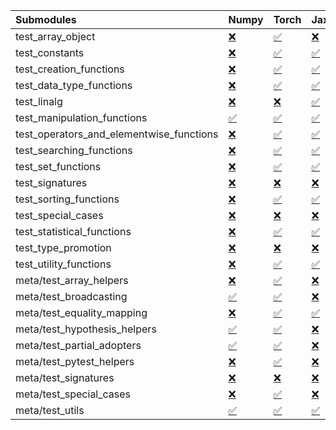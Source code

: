 | Submodules                               | Numpy                                                                                                                           | Torch                                                                                                                           | Jax                                                                                                                             | Tensorflow                                                                                                                      |
|:-----------------------------------------|:--------------------------------------------------------------------------------------------------------------------------------|:--------------------------------------------------------------------------------------------------------------------------------|:--------------------------------------------------------------------------------------------------------------------------------|:--------------------------------------------------------------------------------------------------------------------------------|
| test_array_object                        | <a href="https://github.com/unifyai/ivy/runs/8285100149?check_suite_focus=true" rel="noopener noreferrer" target="_blank">❌</a> | <a href="https://github.com/unifyai/ivy/runs/8285101186?check_suite_focus=true" rel="noopener noreferrer" target="_blank">✅</a> | <a href="https://github.com/unifyai/ivy/runs/8285102167?check_suite_focus=true" rel="noopener noreferrer" target="_blank">❌</a> | <a href="https://github.com/unifyai/ivy/runs/8285103102?check_suite_focus=true" rel="noopener noreferrer" target="_blank">❌</a> |
| test_constants                           | <a href="https://github.com/unifyai/ivy/runs/8285100180?check_suite_focus=true" rel="noopener noreferrer" target="_blank">❌</a> | <a href="https://github.com/unifyai/ivy/runs/8285101234?check_suite_focus=true" rel="noopener noreferrer" target="_blank">✅</a> | <a href="https://github.com/unifyai/ivy/runs/8285102205?check_suite_focus=true" rel="noopener noreferrer" target="_blank">✅</a> | <a href="https://github.com/unifyai/ivy/runs/8285103125?check_suite_focus=true" rel="noopener noreferrer" target="_blank">✅</a> |
| test_creation_functions                  | <a href="https://github.com/unifyai/ivy/runs/8285100224?check_suite_focus=true" rel="noopener noreferrer" target="_blank">❌</a> | <a href="https://github.com/unifyai/ivy/runs/8285101281?check_suite_focus=true" rel="noopener noreferrer" target="_blank">✅</a> | <a href="https://github.com/unifyai/ivy/runs/8285102251?check_suite_focus=true" rel="noopener noreferrer" target="_blank">✅</a> | <a href="https://github.com/unifyai/ivy/runs/8285103158?check_suite_focus=true" rel="noopener noreferrer" target="_blank">✅</a> |
| test_data_type_functions                 | <a href="https://github.com/unifyai/ivy/runs/8285100275?check_suite_focus=true" rel="noopener noreferrer" target="_blank">❌</a> | <a href="https://github.com/unifyai/ivy/runs/8285101324?check_suite_focus=true" rel="noopener noreferrer" target="_blank">✅</a> | <a href="https://github.com/unifyai/ivy/runs/8285102290?check_suite_focus=true" rel="noopener noreferrer" target="_blank">✅</a> | <a href="https://github.com/unifyai/ivy/runs/8285103184?check_suite_focus=true" rel="noopener noreferrer" target="_blank">✅</a> |
| test_linalg                              | <a href="https://github.com/unifyai/ivy/runs/8285100321?check_suite_focus=true" rel="noopener noreferrer" target="_blank">❌</a> | <a href="https://github.com/unifyai/ivy/runs/8285101364?check_suite_focus=true" rel="noopener noreferrer" target="_blank">❌</a> | <a href="https://github.com/unifyai/ivy/runs/8285102349?check_suite_focus=true" rel="noopener noreferrer" target="_blank">✅</a> | <a href="https://github.com/unifyai/ivy/runs/8285103207?check_suite_focus=true" rel="noopener noreferrer" target="_blank">❌</a> |
| test_manipulation_functions              | <a href="https://github.com/unifyai/ivy/runs/8285100367?check_suite_focus=true" rel="noopener noreferrer" target="_blank">✅</a> | <a href="https://github.com/unifyai/ivy/runs/8285101403?check_suite_focus=true" rel="noopener noreferrer" target="_blank">✅</a> | <a href="https://github.com/unifyai/ivy/runs/8285102394?check_suite_focus=true" rel="noopener noreferrer" target="_blank">✅</a> | <a href="https://github.com/unifyai/ivy/runs/8285103239?check_suite_focus=true" rel="noopener noreferrer" target="_blank">✅</a> |
| test_operators_and_elementwise_functions | <a href="https://github.com/unifyai/ivy/runs/8285100413?check_suite_focus=true" rel="noopener noreferrer" target="_blank">❌</a> | <a href="https://github.com/unifyai/ivy/runs/8285101446?check_suite_focus=true" rel="noopener noreferrer" target="_blank">✅</a> | <a href="https://github.com/unifyai/ivy/runs/8285102444?check_suite_focus=true" rel="noopener noreferrer" target="_blank">✅</a> | <a href="https://github.com/unifyai/ivy/runs/8285103276?check_suite_focus=true" rel="noopener noreferrer" target="_blank">✅</a> |
| test_searching_functions                 | <a href="https://github.com/unifyai/ivy/runs/8285100456?check_suite_focus=true" rel="noopener noreferrer" target="_blank">❌</a> | <a href="https://github.com/unifyai/ivy/runs/8285101486?check_suite_focus=true" rel="noopener noreferrer" target="_blank">✅</a> | <a href="https://github.com/unifyai/ivy/runs/8285102477?check_suite_focus=true" rel="noopener noreferrer" target="_blank">✅</a> | <a href="https://github.com/unifyai/ivy/runs/8285103309?check_suite_focus=true" rel="noopener noreferrer" target="_blank">✅</a> |
| test_set_functions                       | <a href="https://github.com/unifyai/ivy/runs/8285100505?check_suite_focus=true" rel="noopener noreferrer" target="_blank">❌</a> | <a href="https://github.com/unifyai/ivy/runs/8285101530?check_suite_focus=true" rel="noopener noreferrer" target="_blank">✅</a> | <a href="https://github.com/unifyai/ivy/runs/8285102511?check_suite_focus=true" rel="noopener noreferrer" target="_blank">✅</a> | <a href="https://github.com/unifyai/ivy/runs/8285103379?check_suite_focus=true" rel="noopener noreferrer" target="_blank">✅</a> |
| test_signatures                          | <a href="https://github.com/unifyai/ivy/runs/8285100550?check_suite_focus=true" rel="noopener noreferrer" target="_blank">❌</a> | <a href="https://github.com/unifyai/ivy/runs/8285101574?check_suite_focus=true" rel="noopener noreferrer" target="_blank">❌</a> | <a href="https://github.com/unifyai/ivy/runs/8285102540?check_suite_focus=true" rel="noopener noreferrer" target="_blank">❌</a> | <a href="https://github.com/unifyai/ivy/runs/8285103421?check_suite_focus=true" rel="noopener noreferrer" target="_blank">❌</a> |
| test_sorting_functions                   | <a href="https://github.com/unifyai/ivy/runs/8285100589?check_suite_focus=true" rel="noopener noreferrer" target="_blank">❌</a> | <a href="https://github.com/unifyai/ivy/runs/8285101615?check_suite_focus=true" rel="noopener noreferrer" target="_blank">✅</a> | <a href="https://github.com/unifyai/ivy/runs/8285102580?check_suite_focus=true" rel="noopener noreferrer" target="_blank">✅</a> | <a href="https://github.com/unifyai/ivy/runs/8285103459?check_suite_focus=true" rel="noopener noreferrer" target="_blank">✅</a> |
| test_special_cases                       | <a href="https://github.com/unifyai/ivy/runs/8285100640?check_suite_focus=true" rel="noopener noreferrer" target="_blank">❌</a> | <a href="https://github.com/unifyai/ivy/runs/8285101660?check_suite_focus=true" rel="noopener noreferrer" target="_blank">❌</a> | <a href="https://github.com/unifyai/ivy/runs/8285102617?check_suite_focus=true" rel="noopener noreferrer" target="_blank">❌</a> | <a href="https://github.com/unifyai/ivy/runs/8285103507?check_suite_focus=true" rel="noopener noreferrer" target="_blank">❌</a> |
| test_statistical_functions               | <a href="https://github.com/unifyai/ivy/runs/8285100678?check_suite_focus=true" rel="noopener noreferrer" target="_blank">❌</a> | <a href="https://github.com/unifyai/ivy/runs/8285101697?check_suite_focus=true" rel="noopener noreferrer" target="_blank">✅</a> | <a href="https://github.com/unifyai/ivy/runs/8285102669?check_suite_focus=true" rel="noopener noreferrer" target="_blank">✅</a> | <a href="https://github.com/unifyai/ivy/runs/8285103548?check_suite_focus=true" rel="noopener noreferrer" target="_blank">❌</a> |
| test_type_promotion                      | <a href="https://github.com/unifyai/ivy/runs/8285100713?check_suite_focus=true" rel="noopener noreferrer" target="_blank">❌</a> | <a href="https://github.com/unifyai/ivy/runs/8285101743?check_suite_focus=true" rel="noopener noreferrer" target="_blank">❌</a> | <a href="https://github.com/unifyai/ivy/runs/8285102697?check_suite_focus=true" rel="noopener noreferrer" target="_blank">❌</a> | <a href="https://github.com/unifyai/ivy/runs/8285103585?check_suite_focus=true" rel="noopener noreferrer" target="_blank">❌</a> |
| test_utility_functions                   | <a href="https://github.com/unifyai/ivy/runs/8285100746?check_suite_focus=true" rel="noopener noreferrer" target="_blank">❌</a> | <a href="https://github.com/unifyai/ivy/runs/8285101776?check_suite_focus=true" rel="noopener noreferrer" target="_blank">✅</a> | <a href="https://github.com/unifyai/ivy/runs/8285102737?check_suite_focus=true" rel="noopener noreferrer" target="_blank">✅</a> | <a href="https://github.com/unifyai/ivy/runs/8285103622?check_suite_focus=true" rel="noopener noreferrer" target="_blank">✅</a> |
| meta/test_array_helpers                  | <a href="https://github.com/unifyai/ivy/runs/8285100781?check_suite_focus=true" rel="noopener noreferrer" target="_blank">❌</a> | <a href="https://github.com/unifyai/ivy/runs/8285101809?check_suite_focus=true" rel="noopener noreferrer" target="_blank">✅</a> | <a href="https://github.com/unifyai/ivy/runs/8285102801?check_suite_focus=true" rel="noopener noreferrer" target="_blank">❌</a> | <a href="https://github.com/unifyai/ivy/runs/8285103650?check_suite_focus=true" rel="noopener noreferrer" target="_blank">❌</a> |
| meta/test_broadcasting                   | <a href="https://github.com/unifyai/ivy/runs/8285100818?check_suite_focus=true" rel="noopener noreferrer" target="_blank">✅</a> | <a href="https://github.com/unifyai/ivy/runs/8285101850?check_suite_focus=true" rel="noopener noreferrer" target="_blank">✅</a> | <a href="https://github.com/unifyai/ivy/runs/8285102824?check_suite_focus=true" rel="noopener noreferrer" target="_blank">❌</a> | <a href="https://github.com/unifyai/ivy/runs/8285103682?check_suite_focus=true" rel="noopener noreferrer" target="_blank">❌</a> |
| meta/test_equality_mapping               | <a href="https://github.com/unifyai/ivy/runs/8285100865?check_suite_focus=true" rel="noopener noreferrer" target="_blank">❌</a> | <a href="https://github.com/unifyai/ivy/runs/8285101887?check_suite_focus=true" rel="noopener noreferrer" target="_blank">✅</a> | <a href="https://github.com/unifyai/ivy/runs/8285102870?check_suite_focus=true" rel="noopener noreferrer" target="_blank">✅</a> | <a href="https://github.com/unifyai/ivy/runs/8285103718?check_suite_focus=true" rel="noopener noreferrer" target="_blank">✅</a> |
| meta/test_hypothesis_helpers             | <a href="https://github.com/unifyai/ivy/runs/8285100909?check_suite_focus=true" rel="noopener noreferrer" target="_blank">✅</a> | <a href="https://github.com/unifyai/ivy/runs/8285101924?check_suite_focus=true" rel="noopener noreferrer" target="_blank">✅</a> | <a href="https://github.com/unifyai/ivy/runs/8285102899?check_suite_focus=true" rel="noopener noreferrer" target="_blank">❌</a> | <a href="https://github.com/unifyai/ivy/runs/8285103758?check_suite_focus=true" rel="noopener noreferrer" target="_blank">✅</a> |
| meta/test_partial_adopters               | <a href="https://github.com/unifyai/ivy/runs/8285100974?check_suite_focus=true" rel="noopener noreferrer" target="_blank">✅</a> | <a href="https://github.com/unifyai/ivy/runs/8285101962?check_suite_focus=true" rel="noopener noreferrer" target="_blank">✅</a> | <a href="https://github.com/unifyai/ivy/runs/8285102931?check_suite_focus=true" rel="noopener noreferrer" target="_blank">❌</a> | <a href="https://github.com/unifyai/ivy/runs/8285103788?check_suite_focus=true" rel="noopener noreferrer" target="_blank">❌</a> |
| meta/test_pytest_helpers                 | <a href="https://github.com/unifyai/ivy/runs/8285101016?check_suite_focus=true" rel="noopener noreferrer" target="_blank">❌</a> | <a href="https://github.com/unifyai/ivy/runs/8285102012?check_suite_focus=true" rel="noopener noreferrer" target="_blank">✅</a> | <a href="https://github.com/unifyai/ivy/runs/8285102972?check_suite_focus=true" rel="noopener noreferrer" target="_blank">❌</a> | <a href="https://github.com/unifyai/ivy/runs/8285103815?check_suite_focus=true" rel="noopener noreferrer" target="_blank">❌</a> |
| meta/test_signatures                     | <a href="https://github.com/unifyai/ivy/runs/8285101060?check_suite_focus=true" rel="noopener noreferrer" target="_blank">❌</a> | <a href="https://github.com/unifyai/ivy/runs/8285102054?check_suite_focus=true" rel="noopener noreferrer" target="_blank">❌</a> | <a href="https://github.com/unifyai/ivy/runs/8285103007?check_suite_focus=true" rel="noopener noreferrer" target="_blank">❌</a> | <a href="https://github.com/unifyai/ivy/runs/8285103847?check_suite_focus=true" rel="noopener noreferrer" target="_blank">❌</a> |
| meta/test_special_cases                  | <a href="https://github.com/unifyai/ivy/runs/8285101097?check_suite_focus=true" rel="noopener noreferrer" target="_blank">❌</a> | <a href="https://github.com/unifyai/ivy/runs/8285102096?check_suite_focus=true" rel="noopener noreferrer" target="_blank">✅</a> | <a href="https://github.com/unifyai/ivy/runs/8285103039?check_suite_focus=true" rel="noopener noreferrer" target="_blank">❌</a> | <a href="https://github.com/unifyai/ivy/runs/8285103887?check_suite_focus=true" rel="noopener noreferrer" target="_blank">❌</a> |
| meta/test_utils                          | <a href="https://github.com/unifyai/ivy/runs/8285101152?check_suite_focus=true" rel="noopener noreferrer" target="_blank">✅</a> | <a href="https://github.com/unifyai/ivy/runs/8285102133?check_suite_focus=true" rel="noopener noreferrer" target="_blank">✅</a> | <a href="https://github.com/unifyai/ivy/runs/8285103063?check_suite_focus=true" rel="noopener noreferrer" target="_blank">✅</a> | <a href="https://github.com/unifyai/ivy/runs/8285103933?check_suite_focus=true" rel="noopener noreferrer" target="_blank">✅</a> |